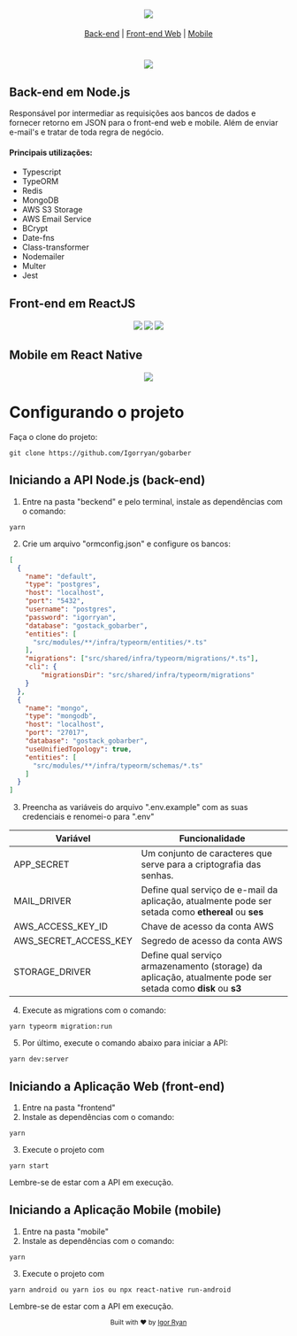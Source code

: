 <h1 align="center"><img src="./frontend/src/assets/logo_black.svg"/></h1>

<div align="center">

[Back-end](#back-end-em-nodejs) | [Front-end Web](#front-end-em-reactjs) | [Mobile](#mobile-em-react-native)

</div>
<h1 align="center"><img src="./frontend/src/assets/gobarberapp.png"/></h1>



## Back-end em Node.js

Responsável por intermediar as requisições aos bancos de dados e fornecer retorno em JSON para o front-end web e mobile. Além de enviar e-mail's e tratar de toda regra de negócio.

#### Principais utilizações:

- Typescript
- TypeORM
- Redis
- MongoDB
- AWS S3 Storage
- AWS Email Service
- BCrypt
- Date-fns
- Class-transformer
- Nodemailer
- Multer
- Jest

## Front-end em ReactJS

<h4 align="center">
<img src="./frontend/src/assets/front-login.png"/>
<img src="./frontend/src/assets/front-cadastro.png"/>
<img src="./frontend/src/assets/front-dashboard.png"/>
</h4>

## Mobile em React Native

<h4 align="center">
<img src="./frontend/src/assets/mobile-screens.png"/>
</h4>

# Configurando o projeto
Faça o clone do projeto:
  ```
  git clone https://github.com/Igorryan/gobarber
  ```

## Iniciando a API Node.js (back-end)

1. Entre na pasta "beckend" e pelo terminal, instale as dependências com o comando:
```
yarn
```
2. Crie um arquivo "ormconfig.json" e configure os bancos:
```json
[
  {
    "name": "default",
    "type": "postgres",
    "host": "localhost",
    "port": "5432",
    "username": "postgres",
    "password": "igorryan",
    "database": "gostack_gobarber",
    "entities": [
      "src/modules/**/infra/typeorm/entities/*.ts"
    ],
    "migrations": ["src/shared/infra/typeorm/migrations/*.ts"],
    "cli": {
        "migrationsDir": "src/shared/infra/typeorm/migrations"
    }
  },
  {
    "name": "mongo",
    "type": "mongodb",
    "host": "localhost",
    "port": "27017",
    "database": "gostack_gobarber",
    "useUnifiedTopology": true,
    "entities": [
      "src/modules/**/infra/typeorm/schemas/*.ts"
    ]
  }
]
```
3. Preencha as variáveis do arquivo ".env.example" com as suas credenciais e renomei-o para ".env"

| Variável | Funcionalidade |
| ------ | ----------- |
| APP_SECRET   | Um conjunto de caracteres que serve para a criptografia das senhas. |
| MAIL_DRIVER   | Define qual serviço de e-mail da aplicação, atualmente pode ser setada como <strong>ethereal</strong> ou <strong>ses</strong> |
| AWS_ACCESS_KEY_ID   | Chave de acesso da conta AWS |
| AWS_SECRET_ACCESS_KEY   | Segredo de acesso da conta AWS  |
| STORAGE_DRIVER   | Define qual serviço armazenamento (storage) da aplicação, atualmente pode ser setada como <strong>disk</strong> ou <strong>s3</strong> |

4. Execute as migrations com o comando:
```
yarn typeorm migration:run
```
5. Por último, execute o comando abaixo para iniciar a API:
```
yarn dev:server
```

## Iniciando a Aplicação Web (front-end)

1. Entre na pasta "frontend"
2. Instale as dependências com o comando:
```
yarn
```
3. Execute o projeto com 
```
yarn start
```

Lembre-se de estar com a API em execução.

## Iniciando a Aplicação Mobile (mobile)

1. Entre na pasta "mobile"
2. Instale as dependências com o comando:
```
yarn
```
3. Execute o projeto com 
```
yarn android ou yarn ios ou npx react-native run-android
```

Lembre-se de estar com a API em execução.
<div align="center">
  <sub>Built with ❤︎ by <a href="https://www.linkedin.com/in/igorryan/">Igor Ryan</a>
</div>
